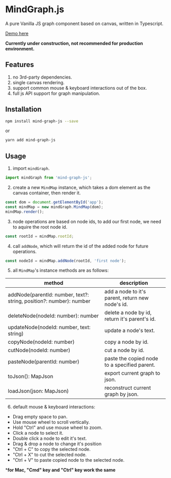 # MindGraph.js

A pure Vanilla JS graph component based on canvas, written in Typescript.

[Demo here](https://southpawgoblin.github.io/MindGraph.js/)

**Currently under construction, not recommended for production environment.**

## Features

1. no 3rd-party dependencies.
2. single canvas rendering.
3. support common mouse & keyboard interactions out of the box.
4. full js API support for graph manipulation.

## Installation

``` bash
npm install mind-graph-js --save
```

or 

```bash
yarn add mind-graph-js
```

## Usage

1. import `mindGraph`.
```js
import mindGraph from 'mind-graph-js';
```
2. create a new `MindMap` instance, which takes a dom element as the canvas container, then render it.
```js
const dom = document.getElementById('app');
const mindMap = new mindGraph.MindMap(dom);
mindMap.render();
```
3. node operations are based on node ids, to add our first node, we need to aquire the root node id.
```js
const rootId = mindMap.rootId;
```
4. call `addNode`, which will return the id of the added node for future operations.
```js
const nodeId = mindMap.addNode(rootId, 'first node');
```
5. all `MindMap`'s instance methods are as follows:

method | description
------ | -----------
addNode(parentId: number, text?: string, position?: number): number | add a node to it's parent, return new node's id.
deleteNode(nodeId: number): number | delete a node by id, return it's parent's id.
updateNode(nodeId: number, text: string) | update a node's text.
copyNode(nodeId: number) | copy a node by id.
cutNode(nodeId: number) | cut a node by id.
pasteNode(parentId: number) | paste the copied node to a specified parent.
toJson(): MapJson | export current graph to json.
loadJson(json: MapJson) | reconstruct current graph by json.
6. default mouse & keyboard interactions:
- Drag empty space to pan.
- Use mouse wheel to scroll vertically.
- Hold "Ctrl" and use mouse wheel to zoom.
- Click a node to select it.
- Double click a node to edit it's text.
- Drag & drop a node to change it's position
- "Ctrl + C" to copy the selected node.
- "Ctrl + X" to cut the selected node.
- "Ctrl + V" to paste copied node to the selected node. 

***for Mac, "Cmd" key and "Ctrl" key work the same**